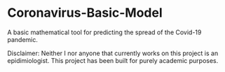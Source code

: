 # Coronavirus-Basic-Model

A basic mathematical tool for predicting the spread of the Covid-19 pandemic.

Disclaimer: Neither I nor anyone that currently works on this project is an epidimiologist.
This project has been built for purely academic purposes.
